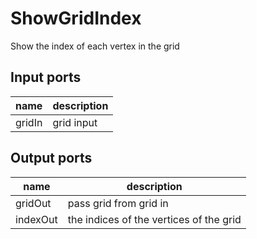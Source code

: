
# ShowGridIndex
Show the index of each vertex in the grid

## Input ports
|name|description|
|-|-|
|gridIn|grid input|



## Output ports
|name|description|
|-|-|
|gridOut|pass grid from grid in|
|indexOut|the indices of the vertices of the grid|
